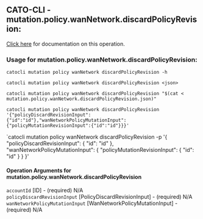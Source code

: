 
## CATO-CLI - mutation.policy.wanNetwork.discardPolicyRevision:
[Click here](https://api.catonetworks.com/documentation/#mutation-mutation.policy.wanNetwork.discardPolicyRevision) for documentation on this operation.

### Usage for mutation.policy.wanNetwork.discardPolicyRevision:

`catocli mutation policy wanNetwork discardPolicyRevision -h`

`catocli mutation policy wanNetwork discardPolicyRevision <json>`

`catocli mutation policy wanNetwork discardPolicyRevision "$(cat < mutation.policy.wanNetwork.discardPolicyRevision.json)"`

`catocli mutation policy wanNetwork discardPolicyRevision '{"policyDiscardRevisionInput":{"id":"id"},"wanNetworkPolicyMutationInput":{"policyMutationRevisionInput":{"id":"id"}}}'`

`catocli mutation policy wanNetwork discardPolicyRevision -p '{
    "policyDiscardRevisionInput": {
        "id": "id"
    },
    "wanNetworkPolicyMutationInput": {
        "policyMutationRevisionInput": {
            "id": "id"
        }
    }
}'


#### Operation Arguments for mutation.policy.wanNetwork.discardPolicyRevision ####

`accountId` [ID] - (required) N/A    
`policyDiscardRevisionInput` [PolicyDiscardRevisionInput] - (required) N/A    
`wanNetworkPolicyMutationInput` [WanNetworkPolicyMutationInput] - (required) N/A    

